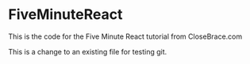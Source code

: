 # FiveMinuteReact
This is the code for the Five Minute React tutorial from CloseBrace.com

This is a change to an existing file for testing git.